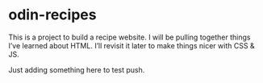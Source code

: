 odin-recipes
============

This is a project to build a recipe website. I will be pulling together things
I’ve learned about HTML. I’ll revisit it later to make things nicer with CSS & JS.

Just adding something here to test push.
